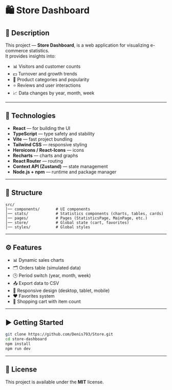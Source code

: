 # 🛍️ Store Dashboard

## 📖 Description

This project — **Store Dashboard**, is a web application for visualizing e-commerce statistics.  
It provides insights into:

- 📊 Visitors and customer counts
- 💵 Turnover and growth trends
- 🛒 Product categories and popularity
- ⭐ Reviews and user interactions
- 📈 Data changes by year, month, week

---

## 🚀 Technologies

- **React** — for building the UI
- **TypeScript** — type safety and stability
- **Vite** — fast project bundling
- **Tailwind CSS** — responsive styling
- **Heroicons / React-Icons** — icons
- **Recharts** — charts and graphs
- **React Router** — routing
- **Context API (Zustand)** — state management
- **Node.js + npm** — runtime and package manager

---

## 📂 Structure

```
src/
│── components/       # UI components
│── stats/            # Statistics components (charts, tables, cards)
│── pages/            # Pages (StatisticsPage, MainPage, etc.)
│── store/            # Global state (cart, favorites)
│── styles/           # Global styles
```

---

## ⚙️ Features

- 📊 Dynamic sales charts
- 🗂️ Orders table (simulated data)
- 🕒 Period switch (year, month, week)
- 📤 Export data to CSV
- 🌙 Responsive design (desktop, tablet, mobile)
- ❤️ Favorites system
- 🛒 Shopping cart with item count

---

## ▶️ Getting Started

```bash
git clone https://github.com/Denis793/Store.git
cd store-dashboard
npm install
npm run dev
```

---

## 📜 License

This project is available under the **MIT** license.
